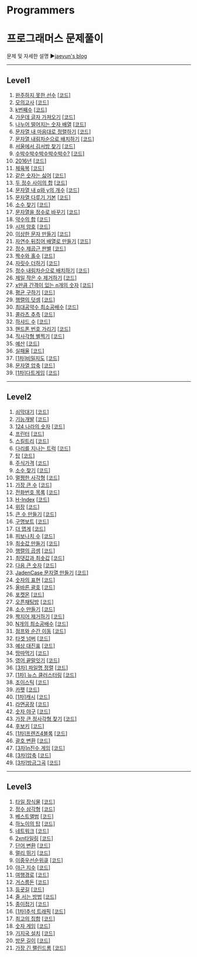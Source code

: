 # Programmers
프로그래머스 문제풀이
======================
문제 및 자세한 설명
▶[jaeyun's blog](https://blog.naver.com/jaeyoon_95)

- - -
## Level1
1.  [완주하지 못한 선수](https://blog.naver.com/jaeyoon_95/221699019215)  [[코드]](https://github.com/jaeyun95/Programmers/blob/master/level1/level1_ex01.py)
2.  [모의고사](https://blog.naver.com/jaeyoon_95/221699270461)  [[코드]](https://github.com/jaeyun95/Programmers/blob/master/level1/level1_ex02.py) 
3.  [k번째수](https://blog.naver.com/jaeyoon_95/221699469800)  [[코드]](https://github.com/jaeyun95/Programmers/blob/master/level1/level1_ex03.py)
4.  [가운데 글자 가져오기](https://blog.naver.com/jaeyoon_95/221699846046)  [[코드]](https://github.com/jaeyun95/Programmers/blob/master/level1/level1_ex04.py)
5.  [나누어 떨어지는 숫자 배열](https://blog.naver.com/jaeyoon_95/221699858266)  [[코드]](https://github.com/jaeyun95/Programmers/blob/master/level1/level1_ex05.py)
6.  [문자열 내 마음대로 정렬하기](https://blog.naver.com/jaeyoon_95/221699888733)  [[코드]](https://github.com/jaeyun95/Programmers/blob/master/level1/level1_ex06.py)
7.  [문자열 내림차순으로 배치하기](https://blog.naver.com/jaeyoon_95/221700245940)  [[코드]](https://github.com/jaeyun95/Programmers/blob/master/level1/level1_ex07.py)
8.  [서울에서 김서방 찾기](https://blog.naver.com/jaeyoon_95/221700250866)  [[코드]](https://github.com/jaeyun95/Programmers/blob/master/level1/level1_ex08.py)
9.  [수박수박수박수박수박수?](https://blog.naver.com/jaeyoon_95/221700259128)  [[코드]](https://github.com/jaeyun95/Programmers/blob/master/level1/level1_ex09.py)
10. [2016년](https://blog.naver.com/jaeyoon_95/221700919968)  [[코드]](https://github.com/jaeyun95/Programmers/blob/master/level1/level1_ex10.py)
11. [체육복](https://blog.naver.com/jaeyoon_95/221700325034)  [[코드]](https://github.com/jaeyun95/Programmers/blob/master/level1/level1_ex11.py)
12. [같은 숫자는 싫어](https://blog.naver.com/jaeyoon_95/221700989961)  [[코드]](https://github.com/jaeyun95/Programmers/blob/master/level1/level1_ex12.py)
13. [두 정수 사이의 합](https://blog.naver.com/jaeyoon_95/221701842986)  [[코드]](https://github.com/jaeyun95/Programmers/blob/master/level1/level1_ex13.py)
14. [문자열 내 p와 y의 개수](https://blog.naver.com/jaeyoon_95/221701851164)  [[코드]](https://github.com/jaeyun95/Programmers/blob/master/level1/level1_ex14.py)
15. [문자열 다루기 기본](https://blog.naver.com/jaeyoon_95/221701881726)  [[코드]](https://github.com/jaeyun95/Programmers/blob/master/level1/level1_ex15.py)
16. [소수 찾기](https://blog.naver.com/jaeyoon_95/221701907871)  [[코드]](https://github.com/jaeyun95/Programmers/blob/master/level1/level1_ex16.py)
17. [문자열을 정수로 바꾸기](https://blog.naver.com/jaeyoon_95/221701912497)  [[코드]](https://github.com/jaeyun95/Programmers/blob/master/level1/level1_ex17.py)
18. [약수의 합](https://blog.naver.com/jaeyoon_95/221701917837)  [[코드]](https://github.com/jaeyun95/Programmers/blob/master/level1/level1_ex18.py)
19. [시저 암호](https://blog.naver.com/jaeyoon_95/221701946608)  [[코드]](https://github.com/jaeyun95/Programmers/blob/master/level1/level1_ex19.py)
20. [이상한 문자 만들기](https://blog.naver.com/jaeyoon_95/221701964701)  [[코드]](https://github.com/jaeyun95/Programmers/blob/master/level1/level1_ex20.py)
21. [자연수 뒤집어 배열로 만들기](https://blog.naver.com/jaeyoon_95/221702314193)  [[코드]](https://github.com/jaeyun95/Programmers/blob/master/level1/level1_ex21.py)
22. [정수 제곱근 판별](https://blog.naver.com/jaeyoon_95/221702322437)  [[코드]](https://github.com/jaeyun95/Programmers/blob/master/level1/level1_ex22.py)
23. [짝수와 홀수](https://blog.naver.com/jaeyoon_95/221702328242)  [[코드]](https://github.com/jaeyun95/Programmers/blob/master/level1/level1_ex23.py)
24. [자릿수 더하기](https://blog.naver.com/jaeyoon_95/221702330434)  [[코드]](https://github.com/jaeyun95/Programmers/blob/master/level1/level1_ex24.py)
25. [정수 내림차순으로 배치하기](https://blog.naver.com/jaeyoon_95/221702339224)  [[코드]](https://github.com/jaeyun95/Programmers/blob/master/level1/level1_ex25.py)
26. [제일 작은 수 제거하기](https://blog.naver.com/jaeyoon_95/221702344613)  [[코드]](https://github.com/jaeyun95/Programmers/blob/master/level1/level1_ex26.py)
27. [x만큼 간격이 있는 n개의 숫자](https://blog.naver.com/jaeyoon_95/221702388000)  [[코드]](https://github.com/jaeyun95/Programmers/blob/master/level1/level1_ex27.py)
28. [평균 구하기](https://blog.naver.com/jaeyoon_95/221702389440)  [[코드]](https://github.com/jaeyun95/Programmers/blob/master/level1/level1_ex28.py)
29. [행렬의 덧셈](https://blog.naver.com/jaeyoon_95/221702392168)  [[코드]](https://github.com/jaeyun95/Programmers/blob/master/level1/level1_ex29.py)
30. [최대공약수 최소공배수](https://blog.naver.com/jaeyoon_95/221702934952)  [[코드]](https://github.com/jaeyun95/Programmers/blob/master/level1/level1_ex30.py)
31. [콜라츠 추측](https://blog.naver.com/jaeyoon_95/221702944016)  [[코드]](https://github.com/jaeyun95/Programmers/blob/master/level1/level1_ex31.py)
32. [하샤드 수](https://blog.naver.com/jaeyoon_95/221702965068)  [[코드]](https://github.com/jaeyun95/Programmers/blob/master/level1/level1_ex32.py)
33. [핸드폰 번호 가리기](https://blog.naver.com/jaeyoon_95/221702971014)  [[코드]](https://github.com/jaeyun95/Programmers/blob/master/level1/level1_ex33.py)
34. [직사각형 별찍기](https://blog.naver.com/jaeyoon_95/221702974781)  [[코드]](https://github.com/jaeyun95/Programmers/blob/master/level1/level1_ex34.py)
35. [예산](https://blog.naver.com/jaeyoon_95/221702984724)  [[코드]](https://github.com/jaeyun95/Programmers/blob/master/level1/level1_ex35.py)
36. [실패율](https://blog.naver.com/jaeyoon_95/221703160358)  [[코드]](https://github.com/jaeyun95/Programmers/blob/master/level1/level1_ex36.py)
37. [[1차]비밀지도](https://blog.naver.com/jaeyoon_95/221703901363)  [[코드]](https://github.com/jaeyun95/Programmers/blob/master/level1/level1_ex37.py)
38. [문자열 압축](https://blog.naver.com/jaeyoon_95/221704595432)  [[코드]](https://github.com/jaeyun95/Programmers/blob/master/level1/level1_ex38.py)
39. [[1차]다트게임](https://blog.naver.com/jaeyoon_95/221705684027)  [[코드]](https://github.com/jaeyun95/Programmers/blob/master/level1/level1_ex39.py)



- - -
## Level2
1.  [쇠막대기](https://blog.naver.com/jaeyoon_95/221706844637)  [[코드]](https://github.com/jaeyun95/Programmers/blob/master/level2/level2_ex01.py)
2.  [기능개발](https://blog.naver.com/jaeyoon_95/221707653375)  [[코드]](https://github.com/jaeyun95/Programmers/blob/master/level2/level2_ex02.py)
3.  [124 나라의 숫자](https://blog.naver.com/jaeyoon_95/221707757271)  [[코드]](https://github.com/jaeyun95/Programmers/blob/master/level2/level2_ex03.py)
4.  [프린터](https://blog.naver.com/jaeyoon_95/221709023552)  [[코드]](https://github.com/jaeyun95/Programmers/blob/master/level2/level2_ex04.py)
5.  [스킬트리](https://blog.naver.com/jaeyoon_95/221709073751)  [[코드]](https://github.com/jaeyun95/Programmers/blob/master/level2/level2_ex05.py)
6.  [다리를 지나는 트럭](https://blog.naver.com/jaeyoon_95/221709671603)  [[코드]](https://github.com/jaeyun95/Programmers/blob/master/level2/level2_ex06.py)
7.  [탑](https://blog.naver.com/jaeyoon_95/221709722872)  [[코드]](https://github.com/jaeyun95/Programmers/blob/master/level2/level2_ex07.py)
8.  [주식가격](https://blog.naver.com/jaeyoon_95/221710257547)  [[코드]](https://github.com/jaeyun95/Programmers/blob/master/level2/level2_ex08.py)
9.  [소수 찾기](https://blog.naver.com/jaeyoon_95/221710304533)  [[코드]](https://github.com/jaeyun95/Programmers/blob/master/level2/level2_ex09.py)
10. [멀쩡한 사각형](https://blog.naver.com/jaeyoon_95/221710431145)  [[코드]](https://github.com/jaeyun95/Programmers/blob/master/level2/level2_ex10.py)
11. [가장 큰 수](https://blog.naver.com/jaeyoon_95/221710712059)  [[코드]](https://github.com/jaeyun95/Programmers/blob/master/level2/level2_ex11.py)
12. [전화번호 목록](https://blog.naver.com/jaeyoon_95/221711145601)  [[코드]](https://github.com/jaeyun95/Programmers/blob/master/level2/level2_ex12.py)
13. [H-Index](https://blog.naver.com/jaeyoon_95/221713123395)  [[코드]](https://github.com/jaeyun95/Programmers/blob/master/level2/level2_ex13.py)
14. [위장](https://blog.naver.com/jaeyoon_95/221713151751)  [[코드]](https://github.com/jaeyun95/Programmers/blob/master/level2/level2_ex14.py)
15. [큰 수 만들기](https://blog.naver.com/jaeyoon_95/221713839265)  [[코드]](https://github.com/jaeyun95/Programmers/blob/master/level2/level2_ex15.py)
16. [구명보트](https://blog.naver.com/jaeyoon_95/221720517205)  [[코드]](https://github.com/jaeyun95/Programmers/blob/master/level2/level2_ex16.py)
17. [더 맵게](https://blog.naver.com/jaeyoon_95/221721020616)  [[코드]](https://github.com/jaeyun95/Programmers/blob/master/level2/level2_ex17.py)
18. [피보나치 수](https://blog.naver.com/jaeyoon_95/221721567290)  [[코드]](https://github.com/jaeyun95/Programmers/blob/master/level2/level2_ex18.py)
19. [최솟값 만들기](https://blog.naver.com/jaeyoon_95/221722045583)  [[코드]](https://github.com/jaeyun95/Programmers/blob/master/level2/level2_ex19.py)
20. [행렬의 곱셈](https://blog.naver.com/jaeyoon_95/221722145960)  [[코드]](https://github.com/jaeyun95/Programmers/blob/master/level2/level2_ex20.py)
21. [최댓값과 최솟값](https://blog.naver.com/jaeyoon_95/221722312233)  [[코드]](https://github.com/jaeyun95/Programmers/blob/master/level2/level2_ex21.py)
22. [다음 큰 숫자](https://blog.naver.com/jaeyoon_95/221722371771)  [[코드]](https://github.com/jaeyun95/Programmers/blob/master/level2/level2_ex22.py)
23. [JadenCase 문자열 만들기](https://blog.naver.com/jaeyoon_95/221722522524)  [[코드]](https://github.com/jaeyun95/Programmers/blob/master/level2/level2_ex23.py)
24. [숫자의 표현](https://blog.naver.com/jaeyoon_95/221723203367)  [[코드]](https://github.com/jaeyun95/Programmers/blob/master/level2/level2_ex24.py)
25. [올바른 괄호](https://blog.naver.com/jaeyoon_95/221724204642)  [[코드]](https://github.com/jaeyun95/Programmers/blob/master/level2/level2_ex25.py)
26. [포켓몬](https://blog.naver.com/jaeyoon_95/221725010773)  [[코드]](https://github.com/jaeyun95/Programmers/blob/master/level2/level2_ex26.py)
27. [오픈채팅방](https://blog.naver.com/jaeyoon_95/221727380483)  [[코드]](https://github.com/jaeyun95/Programmers/blob/master/level2/level2_ex27.py)
28. [소수 만들기](https://blog.naver.com/jaeyoon_95/221729372948)  [[코드]](https://github.com/jaeyun95/Programmers/blob/master/level2/level2_ex28.py)
29. [짝지어 제거하기](https://blog.naver.com/jaeyoon_95/221731751622)  [[코드]](https://github.com/jaeyun95/Programmers/blob/master/level2/level2_ex29.py)
30. [N개의 최소공배수](https://blog.naver.com/jaeyoon_95/221732097330)  [[코드]](https://github.com/jaeyun95/Programmers/blob/master/level2/level2_ex30.py)
31. [점프와 순간 이동](https://blog.naver.com/jaeyoon_95/221732118920)  [[코드]](https://github.com/jaeyun95/Programmers/blob/master/level2/level2_ex31.py)
32. [타겟 넘버](https://blog.naver.com/jaeyoon_95/221732162754)  [[코드]](https://github.com/jaeyun95/Programmers/blob/master/level2/level2_ex32.py)
33. [예상 대진표](https://blog.naver.com/jaeyoon_95/221733001984)  [[코드]](https://github.com/jaeyun95/Programmers/blob/master/level2/level2_ex33.py)
34. [땅따먹기](https://blog.naver.com/jaeyoon_95/221736714900)  [[코드]](https://github.com/jaeyun95/Programmers/blob/master/level2/level2_ex34.py)
35. [영어 끝말잇기](https://blog.naver.com/jaeyoon_95/221738180940)  [[코드]](https://github.com/jaeyun95/Programmers/blob/master/level2/level2_ex35.py)
36. [[3차] 파일명 정렬](https://blog.naver.com/jaeyoon_95/221738445434)  [[코드]](https://github.com/jaeyun95/Programmers/blob/master/level2/level2_ex36.py)
37. [[1차] 뉴스 클러스터링](https://blog.naver.com/jaeyoon_95/221740577229)  [[코드]](https://github.com/jaeyun95/Programmers/blob/master/level2/level2_ex37.py)
38. [조이스틱](https://blog.naver.com/jaeyoon_95/221740770765)  [[코드]](https://github.com/jaeyun95/Programmers/blob/master/level2/level2_ex38.py)
39. [카펫](https://blog.naver.com/jaeyoon_95/221742960068)  [[코드]](https://github.com/jaeyun95/Programmers/blob/master/level2/level2_ex39.py)
40. [[1차]캐시](https://blog.naver.com/jaeyoon_95/221751139542)  [[코드]](https://github.com/jaeyun95/Programmers/blob/master/level2/level2_ex40.py)
41. [라면공장](https://blog.naver.com/jaeyoon_95/221751307557)  [[코드]](https://github.com/jaeyun95/Programmers/blob/master/level2/level2_ex41.py)
42. [숫자 야구](https://blog.naver.com/jaeyoon_95/221752696659)  [[코드]](https://github.com/jaeyun95/Programmers/blob/master/level2/level2_ex42.py)
43. [가장 큰 정사각형 찾기](https://blog.naver.com/jaeyoon_95/221753752967)  [[코드]](https://github.com/jaeyun95/Programmers/blob/master/level2/level2_ex43.py)
44. [후보키](https://blog.naver.com/jaeyoon_95/221756357659)  [[코드]](https://github.com/jaeyun95/Programmers/blob/master/level2/level2_ex44.py)
45. [[1차]프렌즈4블록](https://blog.naver.com/jaeyoon_95/221757680690)  [[코드]](https://github.com/jaeyun95/Programmers/blob/master/level2/level2_ex45.py)
46. [괄호 변환](https://blog.naver.com/jaeyoon_95/221757771820)  [[코드]](https://github.com/jaeyun95/Programmers/blob/master/level2/level2_ex46.py)
47. [[3차]n진수 게임](https://blog.naver.com/jaeyoon_95/221757873570)  [[코드]](https://github.com/jaeyun95/Programmers/blob/master/level2/level2_ex47.py)
48. [[3차]압축](https://blog.naver.com/jaeyoon_95/221757982665)  [[코드]](https://github.com/jaeyun95/Programmers/blob/master/level2/level2_ex48.py)
49. [[3차]방금그곡](https://blog.naver.com/jaeyoon_95/221758073646)  [[코드]](https://github.com/jaeyun95/Programmers/blob/master/level2/level2_ex49.py)



- - -
## Level3
1.  [타일 장식물](https://blog.naver.com/jaeyoon_95/221758398813)  [[코드]](https://github.com/jaeyun95/Programmers/blob/master/level3/level3_ex01.py)
2.  [정수 삼각형](https://blog.naver.com/jaeyoon_95/221758478794)  [[코드]](https://github.com/jaeyun95/Programmers/blob/master/level3/level3_ex02.py)
3.  [베스트앨범](https://blog.naver.com/jaeyoon_95/221760776925)  [[코드]](https://github.com/jaeyun95/Programmers/blob/master/level3/level3_ex03.py)
4.  [하노이의 탑](https://blog.naver.com/jaeyoon_95/221762231876)  [[코드]](https://github.com/jaeyun95/Programmers/blob/master/level3/level3_ex04.py)
5.  [네트워크](https://blog.naver.com/jaeyoon_95/221763404171)  [[코드]](https://github.com/jaeyun95/Programmers/blob/master/level3/level3_ex05.py)
6.  [2xn타일링](https://blog.naver.com/jaeyoon_95/221764711037)  [[코드]](https://github.com/jaeyun95/Programmers/blob/master/level3/level3_ex06.py)
7.  [단어 변환](https://blog.naver.com/jaeyoon_95/221766184665)  [[코드]](https://github.com/jaeyun95/Programmers/blob/master/level3/level3_ex07.py)
8.  [멀리 뛰기](https://blog.naver.com/jaeyoon_95/221767418830)  [[코드]](https://github.com/jaeyun95/Programmers/blob/master/level3/level3_ex08.py)
9.  [이중우선순위큐](https://blog.naver.com/jaeyoon_95/221768909836)  [[코드]](https://github.com/jaeyun95/Programmers/blob/master/level3/level3_ex09.py)
10.  [야근 지수](https://blog.naver.com/jaeyoon_95/221771417379)  [[코드]](https://github.com/jaeyun95/Programmers/blob/master/level3/level3_ex10.py)
11.  [여행경로](https://blog.naver.com/jaeyoon_95/221776615215)  [[코드]](https://github.com/jaeyun95/Programmers/blob/master/level3/level3_ex11.py)
12.  [거스름돈](https://blog.naver.com/jaeyoon_95/221777150657)  [[코드]](https://github.com/jaeyun95/Programmers/blob/master/level3/level3_ex12.py)
13.  [등굣길](https://blog.naver.com/jaeyoon_95/221777899359)  [[코드]](https://github.com/jaeyun95/Programmers/blob/master/level3/level3_ex13.py)
14.  [줄 서는 방법](https://blog.naver.com/jaeyoon_95/221781918942)  [[코드]](https://github.com/jaeyun95/Programmers/blob/master/level3/level3_ex14.py)
15.  [종이접기](https://blog.naver.com/jaeyoon_95/221783992818)  [[코드]](https://github.com/jaeyun95/Programmers/blob/master/level3/level3_ex15.py)
16.  [[1차]추석 트래픽](https://blog.naver.com/jaeyoon_95/221785623474)  [[코드]](https://github.com/jaeyun95/Programmers/blob/master/level3/level3_ex16.py)
17.  [최고의 집합](https://blog.naver.com/jaeyoon_95/221785629862)  [[코드]](https://github.com/jaeyun95/Programmers/blob/master/level3/level3_ex17.py)
18.  [숫자 게임](https://blog.naver.com/jaeyoon_95/221787938627)  [[코드]](https://github.com/jaeyun95/Programmers/blob/master/level3/level3_ex18.py)
19.  [기지국 설치](https://blog.naver.com/jaeyoon_95/221789210628)  [[코드]](https://github.com/jaeyun95/Programmers/blob/master/level3/level3_ex19.py)
20.  [방문 길이](https://blog.naver.com/jaeyoon_95/221790432130)  [[코드]](https://github.com/jaeyun95/Programmers/blob/master/level3/level3_ex20.py)
21.  [가장 긴 팰린드롬](https://blog.naver.com/jaeyoon_95/221790815738)  [[코드]](https://github.com/jaeyun95/Programmers/blob/master/level3/level3_ex21.py)
